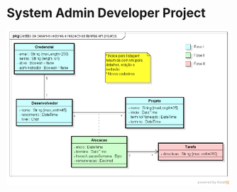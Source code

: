 # System Admin Developer Project

<img src="./gestao_desenvolvedores_alocacaoes_tarefas_projetos__web.png"> 
